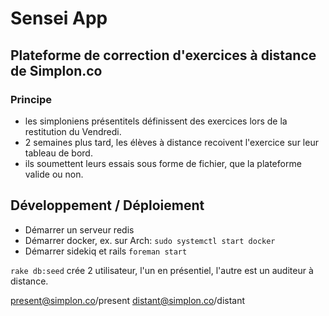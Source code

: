 Sensei App
==========

## Plateforme de correction d'exercices à distance de Simplon.co

### Principe

* les simploniens présentitels définissent des exercices lors de la restitution du Vendredi.
* 2 semaines plus tard, les élèves à distance recoivent l'exercice sur leur tableau de bord.
* ils soumettent leurs essais sous forme de fichier, que la plateforme valide ou non.


## Développement / Déploiement

* Démarrer un serveur redis
* Démarrer docker, ex. sur Arch: `sudo systemctl start docker`
* Démarrer sidekiq et rails `foreman start`

`rake db:seed` crée 2 utilisateur, l'un en présentiel, l'autre est un auditeur à distance.

present@simplon.co/present
distant@simplon.co/distant


